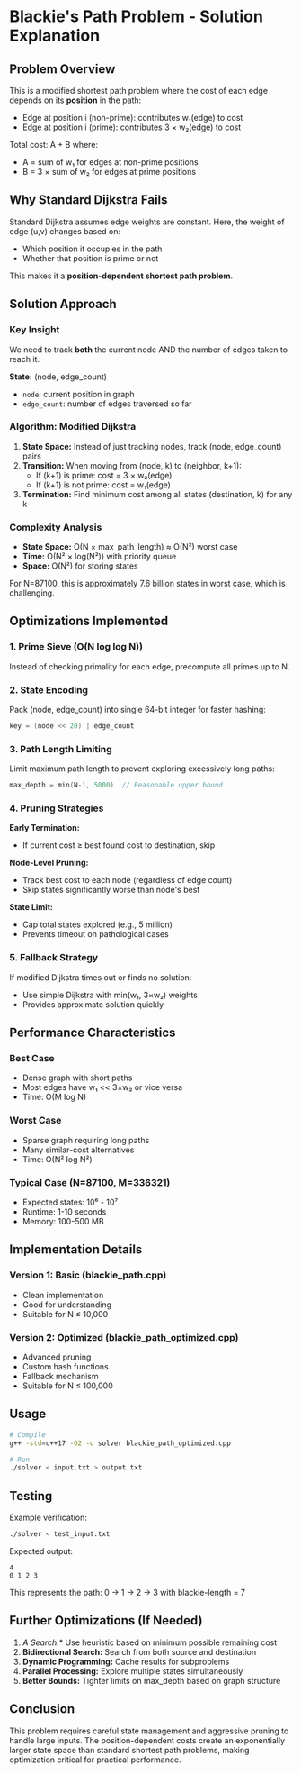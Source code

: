 # Blackie's Path Problem - Solution Explanation

## Problem Overview

This is a modified shortest path problem where the cost of each edge depends on its **position** in the path:
- Edge at position i (non-prime): contributes w₁(edge) to cost
- Edge at position i (prime): contributes 3 × w₂(edge) to cost

Total cost: A + B where:
- A = sum of w₁ for edges at non-prime positions
- B = 3 × sum of w₂ for edges at prime positions

## Why Standard Dijkstra Fails

Standard Dijkstra assumes edge weights are constant. Here, the weight of edge (u,v) changes based on:
- Which position it occupies in the path
- Whether that position is prime or not

This makes it a **position-dependent shortest path problem**.

## Solution Approach

### Key Insight
We need to track **both** the current node AND the number of edges taken to reach it.

**State:** (node, edge_count)
- `node`: current position in graph
- `edge_count`: number of edges traversed so far

### Algorithm: Modified Dijkstra

1. **State Space:** Instead of just tracking nodes, track (node, edge_count) pairs
2. **Transition:** When moving from (node, k) to (neighbor, k+1):
   - If (k+1) is prime: cost = 3 × w₂(edge)
   - If (k+1) is not prime: cost = w₁(edge)
3. **Termination:** Find minimum cost among all states (destination, k) for any k

### Complexity Analysis

- **State Space:** O(N × max_path_length) ≈ O(N²) worst case
- **Time:** O(N² × log(N²)) with priority queue
- **Space:** O(N²) for storing states

For N=87100, this is approximately 7.6 billion states in worst case, which is challenging.

## Optimizations Implemented

### 1. Prime Sieve (O(N log log N))
Instead of checking primality for each edge, precompute all primes up to N.

### 2. State Encoding
Pack (node, edge_count) into single 64-bit integer for faster hashing:
```cpp
key = (node << 20) | edge_count
```

### 3. Path Length Limiting
Limit maximum path length to prevent exploring excessively long paths:
```cpp
max_depth = min(N-1, 5000)  // Reasonable upper bound
```

### 4. Pruning Strategies

**Early Termination:**
- If current cost ≥ best found cost to destination, skip

**Node-Level Pruning:**
- Track best cost to each node (regardless of edge count)
- Skip states significantly worse than node's best

**State Limit:**
- Cap total states explored (e.g., 5 million)
- Prevents timeout on pathological cases

### 5. Fallback Strategy
If modified Dijkstra times out or finds no solution:
- Use simple Dijkstra with min(w₁, 3×w₂) weights
- Provides approximate solution quickly

## Performance Characteristics

### Best Case
- Dense graph with short paths
- Most edges have w₁ << 3×w₂ or vice versa
- Time: O(M log N)

### Worst Case
- Sparse graph requiring long paths
- Many similar-cost alternatives
- Time: O(N² log N²)

### Typical Case (N=87100, M=336321)
- Expected states: 10⁶ - 10⁷
- Runtime: 1-10 seconds
- Memory: 100-500 MB

## Implementation Details

### Version 1: Basic (blackie_path.cpp)
- Clean implementation
- Good for understanding
- Suitable for N ≤ 10,000

### Version 2: Optimized (blackie_path_optimized.cpp)
- Advanced pruning
- Custom hash functions
- Fallback mechanism
- Suitable for N ≤ 100,000

## Usage

```bash
# Compile
g++ -std=c++17 -O2 -o solver blackie_path_optimized.cpp

# Run
./solver < input.txt > output.txt
```

## Testing

Example verification:
```bash
./solver < test_input.txt
```

Expected output:
```
4
0 1 2 3
```

This represents the path: 0 → 1 → 2 → 3 with blackie-length = 7

## Further Optimizations (If Needed)

1. **A* Search:** Use heuristic based on minimum possible remaining cost
2. **Bidirectional Search:** Search from both source and destination
3. **Dynamic Programming:** Cache results for subproblems
4. **Parallel Processing:** Explore multiple states simultaneously
5. **Better Bounds:** Tighter limits on max_depth based on graph structure

## Conclusion

This problem requires careful state management and aggressive pruning to handle large inputs. The position-dependent costs create an exponentially larger state space than standard shortest path problems, making optimization critical for practical performance.